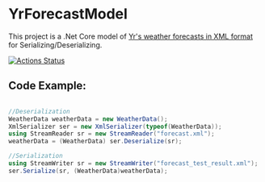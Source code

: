 # YrForecastModel
This project is a .Net Core model of [Yr's weather forecasts in XML format](https://hjelp.yr.no/hc/en-us/articles/360001940793-Free-weather-data-service-from-Yr) for Serializing/Deserializing.

[![Actions Status](https://github.com/spkg-git/YrForecastModel/workflows/.NET%20Core/badge.svg)](https://github.com/spkg-git/YrForecastModel/YrForecastModel/actions?query=workflow%3A%22.NET+Core%22)
## Code Example:

```csharp

//Deserialization
WeatherData weatherData = new WeatherData();
XmlSerializer ser = new XmlSerializer(typeof(WeatherData));
using StreamReader sr = new StreamReader("forecast.xml");
weatherData = (WeatherData) ser.Deserialize(sr);

//Serialization
using StreamWriter sr = new StreamWriter("forecast_test_result.xml");
ser.Serialize(sr, (WeatherData)weatherData);
```
